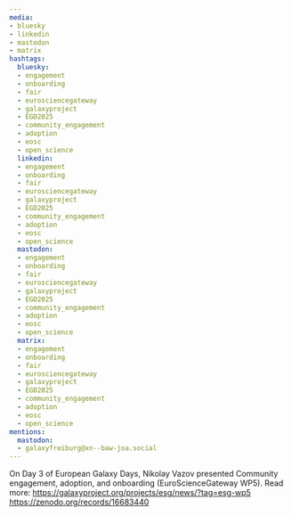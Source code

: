```yaml
---
media:
- bluesky
- linkedin
- mastodon
- matrix
hashtags:
  bluesky:
  - engagement
  - onboarding
  - fair
  - eurosciencegateway
  - galaxyproject
  - EGD2025
  - community_engagement
  - adoption
  - eosc
  - open_science
  linkedin:
  - engagement
  - onboarding
  - fair
  - eurosciencegateway
  - galaxyproject
  - EGD2025
  - community_engagement
  - adoption
  - eosc
  - open_science
  mastodon:
  - engagement
  - onboarding
  - fair
  - eurosciencegateway
  - galaxyproject
  - EGD2025
  - community_engagement
  - adoption
  - eosc
  - open_science
  matrix:
  - engagement
  - onboarding
  - fair
  - eurosciencegateway
  - galaxyproject
  - EGD2025
  - community_engagement
  - adoption
  - eosc
  - open_science
mentions:
  mastodon:
  - galaxyfreiburg@xn--baw-joa.social
---
```


On Day 3 of European Galaxy Days, Nikolay Vazov presented Community engagement, adoption, and onboarding (EuroScienceGateway WP5).
Read more: https://galaxyproject.org/projects/esg/news/?tag=esg-wp5
https://zenodo.org/records/16683440